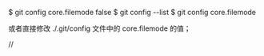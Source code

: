 $ git config core.filemode false
$ git config --list
$ git config core.filemode

或者直接修改 ./.git/config 文件中的 core.filemode 的值；

//
